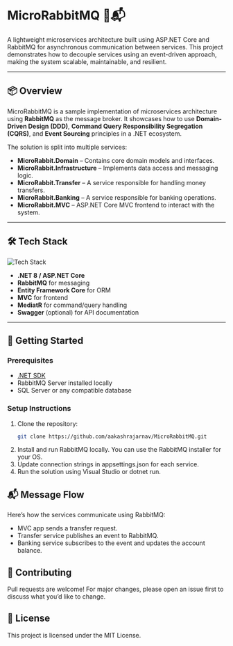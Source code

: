 # MicroRabbitMQ 🐇📬

A lightweight microservices architecture built using ASP.NET Core and RabbitMQ for asynchronous communication between services. This project demonstrates how to decouple services using an event-driven approach, making the system scalable, maintainable, and resilient.

---

## 📦 Overview

MicroRabbitMQ is a sample implementation of microservices architecture using **RabbitMQ** as the message broker. It showcases how to use **Domain-Driven Design (DDD)**, **Command Query Responsibility Segregation (CQRS)**, and **Event Sourcing** principles in a .NET ecosystem.

The solution is split into multiple services:
- **MicroRabbit.Domain** – Contains core domain models and interfaces.
- **MicroRabbit.Infrastructure** – Implements data access and messaging logic.
- **MicroRabbit.Transfer** – A service responsible for handling money transfers.
- **MicroRabbit.Banking** – A service responsible for banking operations.
- **MicroRabbit.MVC** – ASP.NET Core MVC frontend to interact with the system.

---

## 🛠 Tech Stack

![Tech Stack](https://img.shields.io/badge/TechStack-.NET%208%20%7C%20RabbitMQ%20%7C%20EF%20Core%20%7C%20MVC%20%7C%20CQRS%20%7C%20DDD-blue)

- **.NET 8 / ASP.NET Core**
- **RabbitMQ** for messaging
- **Entity Framework Core** for ORM
- **MVC** for frontend
- **MediatR** for command/query handling
- **Swagger** (optional) for API documentation

---

## 🧪 Getting Started

### Prerequisites
- [.NET SDK](https://dotnet.microsoft.com/download)
- RabbitMQ Server installed locally
- SQL Server or any compatible database

### Setup Instructions

1. Clone the repository:
   ```bash
   git clone https://github.com/aakashrajarnav/MicroRabbitMQ.git

2. Install and run RabbitMQ locally. You can use the RabbitMQ installer for your OS.
3. Update connection strings in appsettings.json for each service.
4. Run the solution using Visual Studio or dotnet run.

 ##  📬 Message Flow
Here’s how the services communicate using RabbitMQ:
- MVC app sends a transfer request.
- Transfer service publishes an event to RabbitMQ.
- Banking service subscribes to the event and updates the account balance.

## 🤝 Contributing
Pull requests are welcome! For major changes, please open an issue first to discuss what you’d like to change.

## 📄 License
This project is licensed under the MIT License.
